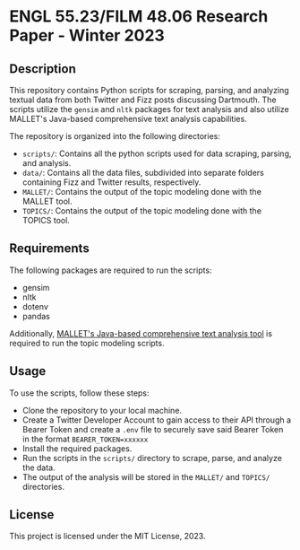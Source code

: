 # ENGL 55.23/FILM 48.06 Research Paper - Winter 2023

## Description
This repository contains Python scripts for scraping, parsing, and analyzing textual data from both Twitter and Fizz posts discussing Dartmouth. The scripts utilize the `gensim` and `nltk` packages for text analysis and also utilize MALLET's Java-based comprehensive text analysis capabilities.

The repository is organized into the following directories:

- `scripts/`: Contains all the python scripts used for data scraping, parsing, and analysis.
- `data/`: Contains all the data files, subdivided into separate folders containing Fizz and Twitter results, respectively.
- `MALLET/`: Contains the output of the topic modeling done with the MALLET tool.
- `TOPICS/`: Contains the output of the topic modeling done with the TOPICS tool.

## Requirements

The following packages are required to run the scripts:

- gensim
- nltk
- dotenv
- pandas

Additionally, [MALLET's Java-based comprehensive text analysis tool](https://mallet.cs.umass.edu/download.php) is required to run the topic modeling scripts.


## Usage
To use the scripts, follow these steps:

- Clone the repository to your local machine.
- Create a Twitter Developer Account to gain access to their API through a Bearer Token and create a `.env` file to securely save said Bearer Token in the format `BEARER_TOKEN=xxxxxx`
- Install the required packages.
- Run the scripts in the `scripts/` directory to scrape, parse, and analyze the data.
- The output of the analysis will be stored in the `MALLET/` and `TOPICS/` directories.

## License
This project is licensed under the MIT License, 2023.